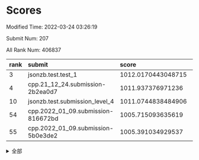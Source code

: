 # Scores

Modified Time: 2022-03-24 03:26:19

Submit Num: 207

All Rank Num: 406837

| rank |               submit               |       score        |       sigma        | pk_num |
| :--- | :--------------------------------- | :----------------- | :----------------- | :----- |
| 3    | jsonzb.test.test_1                 | 1012.0170443048715 | 0.8037000873996087 | 7864   |
| 4    | cpp.21_12_24.submission-2b2ea0d7   | 1011.937376971236  | 0.7943988826002893 | 7864   |
| 10   | jsonzb.test.submission_level_4     | 1011.0744838484906 | 0.7788695118014165 | 7859   |
| 54   | cpp.2022_01_09.submission-816672bd | 1005.715093635619  | 0.7290766637763617 | 7862   |
| 55   | cpp.2022_01_09.submission-5b0e3de2 | 1005.391034929537  | 0.7218952872931031 | 7863   |


<details>
<summary>全部</summary>

| rank |                 submit                 |       score        |       sigma        | pk_num |
| :--- | :------------------------------------- | :----------------- | :----------------- | :----- |
| 1    | gobigger.level_3.submission_level_3_15 | 1012.1764502761569 | 0.7942725579009512 | 7866   |
| 2    | gobigger.level_3.submission_level_3_38 | 1012.0446371531078 | 0.7954184462671484 | 7863   |
| 3    | jsonzb.test.test_1                     | 1012.0170443048715 | 0.8037000873996087 | 7864   |
| 4    | cpp.21_12_24.submission-2b2ea0d7       | 1011.937376971236  | 0.7943988826002893 | 7864   |
| 5    | gobigger.level_3.submission_level_3_21 | 1011.5418922790521 | 0.7673069189174218 | 7864   |
| 6    | gobigger.level_3.submission_level_3_28 | 1011.4630895704843 | 0.755681504244253  | 7862   |
| 7    | gobigger.level_3.submission_level_3_25 | 1011.3734678943846 | 0.799257451277059  | 7865   |
| 8    | gobigger.level_3.submission_level_3_22 | 1011.2673995023474 | 0.7697912292450495 | 7867   |
| 9    | gobigger.level_3.submission_level_3_47 | 1011.2241741912553 | 0.7820409488101784 | 7863   |
| 10   | jsonzb.test.submission_level_4         | 1011.0744838484906 | 0.7788695118014165 | 7859   |
| 11   | gobigger.level_3.submission_level_3_26 | 1011.0248438627069 | 0.7632403326481932 | 7865   |
| 12   | gobigger.level_3.submission_level_3_33 | 1010.7964120548455 | 0.773247469032246  | 7860   |
| 13   | gobigger.level_3.submission_level_3_1  | 1010.7767795866522 | 0.7673677703658506 | 7861   |
| 14   | gobigger.level_3.submission_level_3_2  | 1010.709792993409  | 0.74327521182403   | 7864   |
| 15   | gobigger.level_3.submission_level_3_11 | 1010.565971442645  | 0.752785454759396  | 7862   |
| 16   | gobigger.level_3.submission_level_3_12 | 1010.5519460542497 | 0.7597882293109458 | 7864   |
| 17   | gobigger.level_3.submission_level_3_0  | 1010.5378200257767 | 0.7747849629967448 | 7863   |
| 18   | gobigger.level_3.submission_level_3_49 | 1010.530993186595  | 0.7548946070563113 | 7863   |
| 19   | gobigger.level_3.submission_level_3_20 | 1010.288504889728  | 0.7563448254800504 | 7856   |
| 20   | gobigger.level_3.submission_level_3_27 | 1010.2177371270184 | 0.7634435578372114 | 7865   |
| 21   | gobigger.level_3.submission_level_3_36 | 1010.209910503952  | 0.7655632089742372 | 7859   |
| 22   | gobigger.level_3.submission_level_3_13 | 1010.132873165758  | 0.7469633577464142 | 7866   |
| 23   | gobigger.level_3.submission_level_3_34 | 1010.0888767230244 | 0.7366858409580473 | 7860   |
| 24   | gobigger.level_3.submission_level_3_24 | 1010.071977287813  | 0.7524346061287863 | 7859   |
| 25   | gobigger.level_3.submission_level_3_19 | 1009.9662216446739 | 0.744538287824042  | 7859   |
| 26   | gobigger.level_3.submission_level_3_17 | 1009.949960211415  | 0.7612013295801247 | 7863   |
| 27   | gobigger.level_3.submission_level_3_14 | 1009.8718321996853 | 0.759389453222471  | 7856   |
| 28   | gobigger.level_3.submission_level_3_42 | 1009.8497540398373 | 0.7513101953481349 | 7857   |
| 29   | gobigger.level_3.submission_level_3_35 | 1009.8106857834084 | 0.749949854726454  | 7863   |
| 30   | gobigger.level_3.submission_level_3_5  | 1009.7200683421879 | 0.7433769577935225 | 7863   |
| 31   | gobigger.level_3.submission_level_3_4  | 1009.6940818421725 | 0.7590273496975921 | 7866   |
| 32   | gobigger.level_3.submission_level_3_29 | 1009.6530316450703 | 0.7546051628340538 | 7867   |
| 33   | gobigger.level_3.submission_level_3_8  | 1009.6519721524162 | 0.7476449821405423 | 7865   |
| 34   | gobigger.level_3.submission_level_3_48 | 1009.607796402174  | 0.7596579614228122 | 7863   |
| 35   | gobigger.level_3.submission_level_3_44 | 1009.5255299285202 | 0.7622712343005634 | 7862   |
| 36   | gobigger.level_3.submission_level_3_23 | 1009.5235134719734 | 0.741185892951241  | 7863   |
| 37   | gobigger.level_3.submission_level_3_18 | 1009.4996023205481 | 0.7573086673234772 | 7856   |
| 38   | gobigger.level_3.submission_level_3_41 | 1009.4585411567541 | 0.7796419532721831 | 7860   |
| 39   | gobigger.level_3.submission_level_3_45 | 1009.4542963845228 | 0.7377191063699451 | 7859   |
| 40   | gobigger.level_3.submission_level_3_43 | 1009.4364629301942 | 0.7543406047405673 | 7863   |
| 41   | gobigger.level_3.submission_level_3_46 | 1009.0595052443111 | 0.7567215472886692 | 7859   |
| 42   | gobigger.level_3.submission_level_3_39 | 1009.0307803914524 | 0.7302813620202275 | 7864   |
| 43   | gobigger.level_3.submission_level_3_6  | 1009.0286728266594 | 0.7500153067655768 | 7862   |
| 44   | gobigger.level_3.submission_level_3_9  | 1008.9757882858994 | 0.7434629764171453 | 7863   |
| 45   | gobigger.level_3.submission_level_3_40 | 1008.8194784617882 | 0.7325849979645376 | 7862   |
| 46   | gobigger.level_3.submission_level_3_16 | 1008.7077612228106 | 0.739273677356843  | 7863   |
| 47   | gobigger.level_3.submission_level_3_37 | 1008.6972755355029 | 0.7319865190407302 | 7866   |
| 48   | gobigger.level_3.submission_level_3_30 | 1008.6216896347617 | 0.7471492182437741 | 7860   |
| 49   | gobigger.level_3.submission_level_3_3  | 1008.5941637789095 | 0.7222709645927081 | 7854   |
| 50   | gobigger.level_3.submission_level_3_7  | 1008.3749335086329 | 0.7634167794560521 | 7858   |
| 51   | gobigger.level_3.submission_level_3_10 | 1007.7880147939834 | 0.7320839310782599 | 7866   |
| 52   | gobigger.level_3.submission_level_3_32 | 1007.5461526300968 | 0.7239440329555308 | 7862   |
| 53   | gobigger.level_3.submission_level_3_31 | 1007.1299124987103 | 0.7309065567584782 | 7857   |
| 54   | cpp.2022_01_09.submission-816672bd     | 1005.715093635619  | 0.7290766637763617 | 7862   |
| 55   | cpp.2022_01_09.submission-5b0e3de2     | 1005.391034929537  | 0.7218952872931031 | 7863   |
| 56   | gobigger.level_1.submission_level_1_14 | 1004.6654865739006 | 0.7256722753623441 | 7863   |
| 57   | gobigger.level_1.submission_level_1_29 | 1004.6450041716347 | 0.7146375970273772 | 7863   |
| 58   | gobigger.level_1.submission_level_1_3  | 1004.4509717523166 | 0.711000374329394  | 7859   |
| 59   | gobigger.level_1.submission_level_1_20 | 1004.4037845731805 | 0.7221087849135552 | 7864   |
| 60   | gobigger.level_1.submission_level_1_49 | 1004.287793852242  | 0.7153025564052964 | 7864   |
| 61   | gobigger.level_1.submission_level_1_11 | 1004.2560537968477 | 0.70924651342708   | 7859   |
| 62   | gobigger.level_1.submission_level_1_1  | 1004.244295083742  | 0.7185109473860455 | 7859   |
| 63   | gobigger.level_1.submission_level_1_16 | 1004.2211231085938 | 0.7087430256021267 | 7861   |
| 64   | gobigger.level_1.submission_level_1_10 | 1004.199724312989  | 0.7127729819665861 | 7865   |
| 65   | gobigger.level_1.submission_level_1_22 | 1004.063695785418  | 0.7153248655314947 | 7860   |
| 66   | gobigger.level_1.submission_level_1_30 | 1004.0201437213954 | 0.7114981482895462 | 7862   |
| 67   | gobigger.level_1.submission_level_1_5  | 1003.9902906779033 | 0.7276427610691787 | 7858   |
| 68   | gobigger.level_1.submission_level_1_34 | 1003.9594414650705 | 0.7131215148371589 | 7867   |
| 69   | gobigger.level_1.submission_level_1_48 | 1003.8722016145671 | 0.7208044615322862 | 7864   |
| 70   | gobigger.level_1.submission_level_1_24 | 1003.806111788409  | 0.7227352263630102 | 7860   |
| 71   | gobigger.level_1.submission_level_1_47 | 1003.7732712793382 | 0.7262831070877052 | 7855   |
| 72   | gobigger.level_1.submission_level_1_0  | 1003.7392407752869 | 0.703050339210384  | 7865   |
| 73   | gobigger.level_1.submission_level_1_37 | 1003.7228905261088 | 0.7179655596586588 | 7858   |
| 74   | gobigger.level_1.submission_level_1_40 | 1003.6928547196528 | 0.7152147399096561 | 7860   |
| 75   | gobigger.level_1.submission_level_1_18 | 1003.687075204041  | 0.6993845039193469 | 7863   |
| 76   | gobigger.level_1.submission_level_1_6  | 1003.6547326291687 | 0.7101180735212391 | 7866   |
| 77   | gobigger.level_1.submission_level_1_13 | 1003.6542450093948 | 0.7203298832828597 | 7862   |
| 78   | gobigger.level_1.submission_level_1_4  | 1003.6313885177179 | 0.7314377639351106 | 7863   |
| 79   | gobigger.level_1.submission_level_1_42 | 1003.588982083809  | 0.7105663818091889 | 7858   |
| 80   | gobigger.level_1.submission_level_1_31 | 1003.5040599801242 | 0.7025886427083267 | 7866   |
| 81   | gobigger.level_1.submission_level_1_19 | 1003.4816742257002 | 0.719735990442761  | 7859   |
| 82   | gobigger.level_1.submission_level_1_12 | 1003.4601378395195 | 0.7089719252445819 | 7861   |
| 83   | gobigger.level_1.submission_level_1_41 | 1003.3666268527121 | 0.7040892802110922 | 7859   |
| 84   | gobigger.level_1.submission_level_1_44 | 1003.3183513029113 | 0.7164492449624019 | 7859   |
| 85   | gobigger.level_1.submission_level_1_2  | 1003.1758894079155 | 0.718094402999801  | 7862   |
| 86   | gobigger.level_1.submission_level_1_32 | 1003.0966401971796 | 0.7117166559743029 | 7863   |
| 87   | gobigger.level_1.submission_level_1_46 | 1003.0555213948485 | 0.7041536457591291 | 7857   |
| 88   | gobigger.level_1.submission_level_1_8  | 1003.0008741664581 | 0.7244597006992396 | 7858   |
| 89   | gobigger.level_1.submission_level_1_36 | 1002.9326063550071 | 0.7096911462812244 | 7860   |
| 90   | gobigger.level_1.submission_level_1_35 | 1002.859253613013  | 0.7106744013320899 | 7863   |
| 91   | gobigger.level_1.submission_level_1_38 | 1002.8187805785254 | 0.7201344671322394 | 7862   |
| 92   | gobigger.level_1.submission_level_1_43 | 1002.808760497105  | 0.7220674579559454 | 7860   |
| 93   | gobigger.level_1.submission_level_1_23 | 1002.7410246182791 | 0.709621672862578  | 7855   |
| 94   | gobigger.level_1.submission_level_1_9  | 1002.7199635461363 | 0.7114123599517534 | 7860   |
| 95   | gobigger.level_1.submission_level_1_21 | 1002.6427043441884 | 0.7174900404755461 | 7862   |
| 96   | gobigger.level_1.submission_level_1_33 | 1002.5815648852503 | 0.7048861201086617 | 7863   |
| 97   | gobigger.level_1.submission_level_1_17 | 1002.530539603605  | 0.7070826856957079 | 7857   |
| 98   | gobigger.level_1.submission_level_1_26 | 1002.4575625465327 | 0.7170017193674054 | 7862   |
| 99   | gobigger.level_1.submission_level_1_45 | 1002.3919290593457 | 0.7211716995174435 | 7857   |
| 100  | gobigger.level_1.submission_level_1_25 | 1002.3763611217253 | 0.7185310290073501 | 7862   |
| 101  | gobigger.level_1.submission_level_1_7  | 1002.3235333090344 | 0.7149729786688475 | 7859   |
| 102  | gobigger.level_1.submission_level_1_15 | 1002.1524507663385 | 0.7194183790696022 | 7858   |
| 103  | gobigger.level_1.submission_level_1_39 | 1002.0917826805658 | 0.7154776140786311 | 7856   |
| 104  | gobigger.level_1.submission_level_1_28 | 1001.9909122682108 | 0.7038943974565117 | 7866   |
| 105  | gobigger.level_1.submission_level_1_27 | 1001.9074814277686 | 0.7183537358095882 | 7867   |
| 106  | gobigger.random.submission_random_33   | 997.9450124182504  | 0.7036498713262169 | 7862   |
| 107  | gobigger.random.submission_random_0    | 996.9681490672994  | 0.7064118457642317 | 7860   |
| 108  | gobigger.random.submission_random_14   | 996.7221834073582  | 0.725944114106131  | 7867   |
| 109  | gobigger.random.submission_random_37   | 996.6948385644494  | 0.6984226895106947 | 7858   |
| 110  | gobigger.random.submission_random_32   | 996.684279779476   | 0.7113956649420081 | 7860   |
| 111  | gobigger.random.submission_random_35   | 996.6580313905478  | 0.712651546070699  | 7865   |
| 112  | gobigger.random.submission_random_20   | 996.6188064096667  | 0.7103067586056788 | 7862   |
| 113  | gobigger.random.submission_random_28   | 996.52106028887    | 0.7059008673780184 | 7861   |
| 114  | gobigger.random.submission_random_42   | 996.5192040776759  | 0.7130728872442893 | 7862   |
| 115  | gobigger.random.submission_random_6    | 996.4872391761509  | 0.7172132223567457 | 7862   |
| 116  | gobigger.random.submission_random_26   | 996.4529662698784  | 0.7079043514608289 | 7859   |
| 117  | gobigger.random.submission_random_23   | 996.416694596413   | 0.7005341238744669 | 7862   |
| 118  | gobigger.random.submission_random_21   | 996.2788230362407  | 0.7166240331456074 | 7856   |
| 119  | gobigger.random.submission_random_49   | 996.2504990444652  | 0.706272865511403  | 7862   |
| 120  | gobigger.random.submission_random_40   | 996.1972189418367  | 0.707893836075005  | 7861   |
| 121  | gobigger.random.submission_random_25   | 996.1658988509811  | 0.7164562497262607 | 7861   |
| 122  | gobigger.random.submission_random_18   | 996.1180350984748  | 0.7110029630700322 | 7857   |
| 123  | gobigger.random.submission_random_5    | 996.0924999979941  | 0.7197614311731696 | 7863   |
| 124  | gobigger.random.submission_random_44   | 996.0854992476312  | 0.7127052556018267 | 7867   |
| 125  | gobigger.random.submission_random_27   | 996.06374605073    | 0.7118731372319308 | 7863   |
| 126  | gobigger.random.submission_random_13   | 995.9477547833972  | 0.7201317538855612 | 7863   |
| 127  | gobigger.random.submission_random_39   | 995.927002757187   | 0.7448703546830211 | 7860   |
| 128  | gobigger.random.submission_random_9    | 995.926359874964   | 0.7107553423633721 | 7859   |
| 129  | gobigger.random.submission_random_29   | 995.9180716573327  | 0.7160402072375663 | 7854   |
| 130  | gobigger.random.submission_random_1    | 995.9087664890469  | 0.7115177514813341 | 7862   |
| 131  | gobigger.random.submission_random_2    | 995.9055345856392  | 0.7170498420475016 | 7860   |
| 132  | gobigger.random.submission_random_43   | 995.8984005565359  | 0.7076315189081084 | 7866   |
| 133  | gobigger.random.submission_random_11   | 995.8846829117132  | 0.7152888090268964 | 7860   |
| 134  | gobigger.random.submission_random_34   | 995.8589143811449  | 0.7184659621321229 | 7862   |
| 135  | gobigger.random.submission_random_3    | 995.8025207988944  | 0.7166033131565231 | 7863   |
| 136  | gobigger.random.submission_random_47   | 995.7195484808076  | 0.7211830643966354 | 7864   |
| 137  | gobigger.random.submission_random_8    | 995.6884320464434  | 0.714775413536109  | 7858   |
| 138  | gobigger.random.submission_random_46   | 995.6759582015927  | 0.7237088986676448 | 7867   |
| 139  | gobigger.random.submission_random_4    | 995.6710562865978  | 0.7127648656727129 | 7864   |
| 140  | gobigger.random.submission_random_24   | 995.6568560279551  | 0.7074503097359967 | 7865   |
| 141  | gobigger.random.submission_random_17   | 995.5907309843166  | 0.7062115638752321 | 7858   |
| 142  | gobigger.random.submission_random_19   | 995.572306854294   | 0.7041390757573482 | 7860   |
| 143  | gobigger.random.submission_random_41   | 995.5703562895491  | 0.714512163358096  | 7863   |
| 144  | gobigger.random.submission_random_31   | 995.5413683693644  | 0.7184499467481342 | 7861   |
| 145  | gobigger.random.submission_random_38   | 995.4881622317457  | 0.7098226096522471 | 7860   |
| 146  | gobigger.random.submission_random_15   | 995.4513836098769  | 0.7191038941424112 | 7859   |
| 147  | gobigger.random.submission_random_45   | 995.4168015849037  | 0.7060121969634511 | 7864   |
| 148  | gobigger.random.submission_random_16   | 995.4138534684696  | 0.7107076243702702 | 7864   |
| 149  | gobigger.random.submission_random_30   | 995.400201120785   | 0.7049995792763764 | 7863   |
| 150  | gobigger.random.submission_random_48   | 995.1580746192037  | 0.7183094829813963 | 7861   |
| 151  | gobigger.random.submission_random_22   | 995.1227674939526  | 0.7169013115524733 | 7861   |
| 152  | gobigger.random.submission_random_10   | 994.8783268716236  | 0.722943458008984  | 7861   |
| 153  | gobigger.random.submission_random_12   | 994.8013619203829  | 0.7207706896294933 | 7863   |
| 154  | gobigger.random.submission_random_36   | 994.7742793727873  | 0.7206918656312994 | 7863   |
| 155  | gobigger.random.submission_random_7    | 994.7608353380809  | 0.7136552304969386 | 7860   |
| 156  | gobigger.level_2.submission_level_2_44 | 994.6482498999075  | 0.7333493868900133 | 7861   |
| 157  | gobigger.level_2.submission_level_2_19 | 993.7716520571366  | 0.733033085348492  | 7859   |
| 158  | gobigger.level_2.submission_level_2_48 | 993.691617195954   | 0.7173604361649151 | 7857   |
| 159  | gobigger.level_2.submission_level_2_6  | 993.4608734775848  | 0.7241832380844272 | 7858   |
| 160  | gobigger.level_2.submission_level_2_49 | 993.1270130801081  | 0.7467628971869678 | 7861   |
| 161  | gobigger.level_2.submission_level_2_11 | 993.0986920253278  | 0.7295978351715263 | 7862   |
| 162  | gobigger.level_2.submission_level_2_32 | 993.05577499643    | 0.7344768740012387 | 7860   |
| 163  | gobigger.level_2.submission_level_2_3  | 993.0291462095488  | 0.7359823109155647 | 7865   |
| 164  | gobigger.level_2.submission_level_2_27 | 993.018544329033   | 0.7295328078618215 | 7859   |
| 165  | gobigger.level_2.submission_level_2_0  | 992.7711107754488  | 0.7496909646919694 | 7862   |
| 166  | gobigger.level_2.submission_level_2_47 | 992.7394918103518  | 0.7419496532479448 | 7861   |
| 167  | gobigger.level_2.submission_level_2_36 | 992.7299139214751  | 0.7393500216324541 | 7864   |
| 168  | gobigger.level_2.submission_level_2_13 | 992.7133791651199  | 0.7229761770591504 | 7866   |
| 169  | gobigger.level_2.submission_level_2_9  | 992.6737947242125  | 0.743369308975761  | 7860   |
| 170  | gobigger.level_2.submission_level_2_4  | 992.5979916590163  | 0.7364775201898421 | 7863   |
| 171  | gobigger.level_2.submission_level_2_2  | 992.5714102252686  | 0.7336817528571163 | 7861   |
| 172  | gobigger.level_2.submission_level_2_22 | 992.5476417516105  | 0.7412063213692539 | 7863   |
| 173  | gobigger.level_2.submission_level_2_7  | 992.5175703787547  | 0.7483835999983177 | 7857   |
| 174  | gobigger.level_2.submission_level_2_29 | 992.5012888504474  | 0.7390640524197558 | 7863   |
| 175  | gobigger.level_2.submission_level_2_21 | 992.4882330679435  | 0.7266683498008953 | 7857   |
| 176  | gobigger.level_2.submission_level_2_25 | 992.4334537042736  | 0.7304463678601064 | 7866   |
| 177  | gobigger.level_2.submission_level_2_38 | 992.4277707190678  | 0.7246763223263978 | 7858   |
| 178  | gobigger.level_2.submission_level_2_40 | 992.4219304584417  | 0.7519602025103369 | 7864   |
| 179  | gobigger.level_2.submission_level_2_23 | 992.4060187596612  | 0.7345530917763824 | 7859   |
| 180  | gobigger.level_2.submission_level_2_1  | 992.4001769588655  | 0.7474621749026091 | 7863   |
| 181  | gobigger.level_2.submission_level_2_34 | 992.391951110352   | 0.7246138635789984 | 7861   |
| 182  | gobigger.level_2.submission_level_2_45 | 992.2971153196429  | 0.7631519237071929 | 7863   |
| 183  | gobigger.level_2.submission_level_2_18 | 992.2909575435268  | 0.7389952822117364 | 7862   |
| 184  | gobigger.level_2.submission_level_2_14 | 992.2851979765217  | 0.7421801042154637 | 7863   |
| 185  | gobigger.level_2.submission_level_2_16 | 992.2550613452719  | 0.7581635453327477 | 7865   |
| 186  | gobigger.level_2.submission_level_2_24 | 992.2422446088066  | 0.7394192351865829 | 7860   |
| 187  | gobigger.level_2.submission_level_2_5  | 992.1982394046612  | 0.7480418431162179 | 7861   |
| 188  | gobigger.level_2.submission_level_2_33 | 992.1525528822606  | 0.7265889565688497 | 7860   |
| 189  | gobigger.level_2.submission_level_2_26 | 992.1349858842201  | 0.7414312486999897 | 7861   |
| 190  | gobigger.level_2.submission_level_2_41 | 992.0380481671044  | 0.7416612407950491 | 7855   |
| 191  | gobigger.level_2.submission_level_2_8  | 992.0235161719122  | 0.7449262366024265 | 7866   |
| 192  | gobigger.level_2.submission_level_2_17 | 991.9574026811728  | 0.7358558324944582 | 7866   |
| 193  | gobigger.level_2.submission_level_2_46 | 991.885227395741   | 0.7408665697013596 | 7868   |
| 194  | gobigger.level_2.submission_level_2_31 | 991.8555859441431  | 0.7401142164962455 | 7858   |
| 195  | gobigger.level_2.submission_level_2_42 | 991.8041188808683  | 0.7450307406032658 | 7864   |
| 196  | gobigger.level_2.submission_level_2_15 | 991.7770095592106  | 0.741152164193541  | 7863   |
| 197  | gobigger.level_2.submission_level_2_20 | 991.7238819514445  | 0.749151798393135  | 7860   |
| 198  | gobigger.level_2.submission_level_2_35 | 991.5024337084759  | 0.7516868773093566 | 7862   |
| 199  | gobigger.level_2.submission_level_2_39 | 991.313256020238   | 0.7617826990282179 | 7864   |
| 200  | gobigger.level_2.submission_level_2_28 | 990.9245560728571  | 0.7633238452265927 | 7864   |
| 201  | gobigger.level_2.submission_level_2_30 | 990.8655722966499  | 0.7627241146941778 | 7860   |
| 202  | gobigger.level_2.submission_level_2_37 | 990.8261303756865  | 0.7573596841050656 | 7861   |
| 203  | gobigger.level_2.submission_level_2_10 | 990.77466885956    | 0.7584712530387306 | 7865   |
| 204  | gobigger.level_2.submission_level_2_43 | 990.588079148475   | 0.7461546197388855 | 7862   |
| 205  | gobigger.level_2.submission_level_2_12 | 990.0589939314459  | 0.7546828166540113 | 7864   |
| 206  | gobigger.none.submission_none_0        | 978.5799654589092  | 1.2943056587197304 | 7865   |
| 207  | gobigger.none.submission_none_1        | 977.4095934381281  | 1.4037850339845073 | 7860   |

</details>